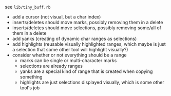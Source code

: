 see `lib/tiny_buff.rb`

- add a cursor (not visual, but a char index)
- inserts/deletes should move marks, possibly removing them in a delete
- inserts/deletes should move selections, possibly removing some/all of them in a delete
- add yanks (creating of dynamic char ranges as selections)
- add highlights (reusable visually highlighted ranges, which maybe is just a
  selection that some other tool will highlight visually?)
- consider whether or not everything should be a range
  - marks can be single or multi-character marks
  - selections are already ranges
  - yanks are a special kind of range that is created when copying something
  - highlights are just selections displayed visually, which is some other
    tool's job
